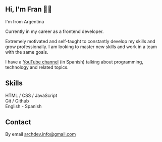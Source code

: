 ## Hi, I'm Fran 🙋‍♂️ 

I'm from Argentina

Currently in my career as a frontend developer.<br>

Extremely motivated and self-taught to constantly develop my skills and grow professionally. I am looking to master new skills and work in a team with the same goals.<br>

I have a [YouTube channel](https://www.youtube.com/channel/UCj8VgHtcox46beRA0DcoPDA/) (in Spanish) talking about programming, technology and related topics.

## Skills
HTML / CSS / JavaScript <br>
Git / Github <br>
English - Spanish 

## Contact
By email archdev.info@gmail.com







